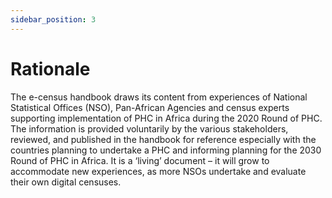 ```yaml
---
sidebar_position: 3
---
```


# Rationale 

The e-census handbook draws its content from experiences of National Statistical Offices (NSO), Pan-African Agencies and census experts supporting implementation of PHC in Africa during the 2020 Round of PHC. The information is provided voluntarily by the various stakeholders, reviewed, and published in the handbook for reference especially with the countries planning to undertake a PHC and informing planning for the 2030 Round of PHC in Africa. It is a ‘living’ document – it will grow to accommodate new experiences, as more NSOs undertake and evaluate their own digital censuses.  
